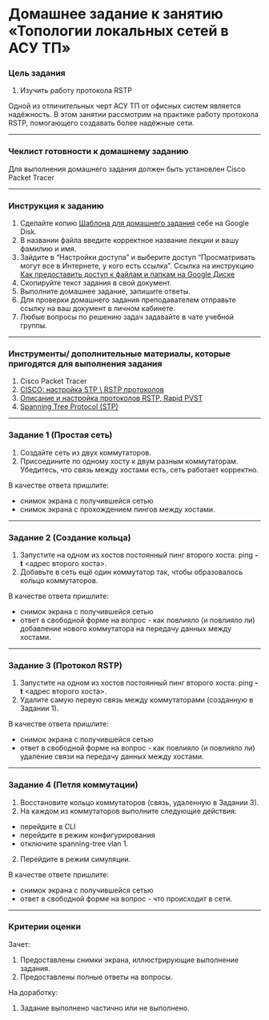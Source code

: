 # Домашнее задание к занятию «Топологии локальных сетей в АСУ ТП»

### Цель задания

1. Изучить работу протокола RSTP

Одной из отличительных черт АСУ ТП от офисных систем является надёжность. В этом занятии рассмотрим на практике работу протокола RSTP, помогающего создавать более надёжные сети.


------

### Чеклист готовности к домашнему заданию

Для выполнения домашнего задания должен быть установлен Cisco Packet Tracer

------

### Инструкция к заданию

1. Сделайте копию [Шаблона для домашнего задания](https://docs.google.com/document/d/1bLlcqyY2reWq42S4hUF66RFRhCFGORFseYVlJSIJSLo/edit?usp=sharing) себе на Google Disk.
2. В названии файла введите корректное название лекции и вашу фамилию и имя.
3. Зайдите в “Настройки доступа” и выберите доступ “Просматривать могут все в Интернете, у кого есть ссылка”. Ссылка на инструкцию [Как предоставить доступ к файлам и папкам на Google Диске](https://support.google.com/docs/answer/2494822?hl=ru&co=GENIE.Platform%3DDesktop)
4. Скопируйте текст задания в свой документ.
5. Выполните домашнее задание, запишите ответы.
6. Для проверки домашнего задания преподавателем отправьте ссылку на ваш документ в личном кабинете.
7. Любые вопросы по решению задач задавайте в чате учебной группы.

------

### Инструменты/ дополнительные материалы, которые пригодятся для выполнения задания

1. Cisco Packet Tracer
2. [CISCO: настройка STP \ RSTP протоколов](http://snakeproject.ru/rubric/article.php?art=cisco_stp_rstp)
3. [Описание и настройка протоколов RSTP, Rapid PVST](https://easy-network.ru/38-urok-21.html)
4. [Spanning Tree Protocol (STP)](https://ciscolearning.ru/cisco-switch/stp/)

------

### Задание 1 (Простая сеть)

1. Создайте сеть из двух коммутаторов.
2. Присоедините по одному хосту к двум разным коммутаторам. Убедитесь, что связь между хостами есть, сеть работает корректно.


В качестве ответа пришлите:

- снимок экрана с получившейся сетью
- снимок экрана с прохождением пингов между хостами.

------



### Задание 2 (Создание кольца)

1. Запустите на одном из хостов постоянный пинг второго хоста: ping **-t** <адрес второго хоста>.
2. Добавьте в сеть ещё один коммутатор так, чтобы образовалось кольцо коммутаторов.


В качестве ответа пришлите:

- снимок экрана с получившейся сетью
- ответ в свободной форме на вопрос - как повлияло (и повлияло ли) добавление нового коммутатора на передачу данных между хостами.

------



### Задание 3 (Протокол RSTP)

1. Запустите на одном из хостов постоянный пинг второго хоста: ping **-t** <адрес второго хоста>.
2. Удалите самую первую связь между коммутаторами (созданную в Задании 1).


В качестве ответа пришлите:

- снимок экрана с получившейся сетью
- ответ в свободной форме на вопрос - как повлияло (и повлияло ли) удаление связи на передачу данных между хостами.

------



### Задание 4 (Петля коммутации)

1. Восстановите кольцо коммутаторов (связь, удаленную в Задании 3).
2. На каждом из коммутаторов выполните следующие действия:

- перейдите в CLI
- перейдите в режим конфигурирования
- отключите spanning-tree vlan 1.

2. Перейдите в режим симуляции.



В качестве ответе пришлите:

- снимок экрана с получившейся сетью
- ответ в свободной форме на вопрос - что происходит в сети.

------



### Критерии оценки

Зачет:

1. Предоставлены снимки экрана, иллюстрирующие выполнение задания.
2. Предоставлены полные ответы на вопросы.

На доработку:

1. Задание выполнено частично или не выполнено.
